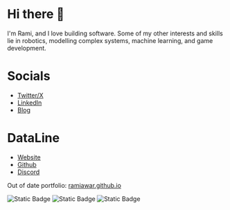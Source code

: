 # Hi there 👋

I'm Rami, and I love building software.
Some of my other interests and skills lie in robotics, modelling complex systems, machine learning, and game development.

# Socials

- [Twitter/X](https://x.com/iamramiawar)
- [LinkedIn](https://www.linkedin.com/in/ramiawarco/)
- [Blog](https://softgrade.org)

# DataLine

- [Website](https://dataline.app)
- [Github](https://github.com/RamiAwar/dataline)
- [Discord](https://discord.gg/f2dC4CJK8d)


Out of date portfolio: [ramiawar.github.io](https://ramiawar.github.io)

![Static Badge](https://img.shields.io/badge/golang-pass-brightgreen?logo=go)
![Static Badge](https://img.shields.io/badge/python-pass-brightgreen?logo=python&logoColor=yellow)
![Static Badge](https://img.shields.io/badge/react-pass-brightgreen?logo=react&logoColor=brightblue)
